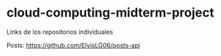 # cloud-computing-midterm-project


Links de los repositorios individuales

Posts: https://github.com/ElvisLG06/posts-api


